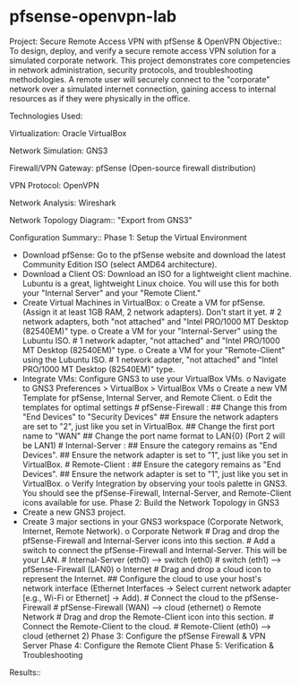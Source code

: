 # pfsense-openvpn-lab
Project: Secure Remote Access VPN with pfSense & OpenVPN
Objective::
To design, deploy, and verify a secure remote access VPN solution for a simulated corporate network. This project demonstrates core competencies in network administration, security protocols, and troubleshooting methodologies. A remote user will securely connect to the "corporate" network over a simulated internet connection, gaining access to internal resources as if they were physically in the office.

Technologies Used:

Virtualization: Oracle VirtualBox

Network Simulation: GNS3

Firewall/VPN Gateway: pfSense (Open-source firewall distribution)

VPN Protocol: OpenVPN

Network Analysis: Wireshark

Network Topology Diagram::
"Export from GNS3"

Configuration Summary::
Phase 1: Setup the Virtual Environment
- Download pfSense: Go to the pfSense website and download the latest Community Edition ISO (select AMD64 architecture).
- Download a Client OS: Download an ISO for a lightweight client machine. Lubuntu is a great, lightweight Linux choice. You will use this for both your "Internal Server" and your "Remote Client."
- Create Virtual Machines in VirtualBox:
    o Create a VM for pfSense. (Assign it at least 1GB RAM, 2 network adapters). Don't start it yet.
        # 2 network adapters, both "not attached" and "Intel PRO/1000 MT Desktop (82540EM)" type.
    o Create a VM for your "Internal-Server" using the Lubuntu ISO.
        # 1 network adapter, "not attached" and "Intel PRO/1000 MT Desktop (82540EM)" type.
    o Create a VM for your "Remote-Client" using the Lubuntu ISO.
        # 1 network adapter, "not attached" and "Intel PRO/1000 MT Desktop (82540EM)" type.
- Integrate VMs: Configure GNS3 to use your VirtualBox VMs.
    o Navigate to GNS3 Preferences > VirtualBox > VirtualBox VMs
    o Create a new VM Template for pfSense, Internal Server, and Remote Client.
    o Edit the templates for optimal settings
        # pfSense-Firewall : 
            ## Change this from "End Devices" to "Security Devices"
            ## Ensure the network adapters are set to "2", just like you set in VirtualBox.
            ## Change the first port name to "WAN"
            ## Change the port name format to LAN{0} (Port 2 will be LAN1)
        # Internal-Server :
            ## Ensure the category remains as "End Devices".
            ## Ensure the network adapter is set to "1", just like you set in VirtualBox.
        # Remote-Client :
            ## Ensure the category remains as "End Devices".
            ## Ensure the network adapter is set to "1", just like you set in VirtualBox.
    o Verify Integration by observing your tools palette in GNS3. You should see the pfSense-Firewall, Internal-Server, and Remote-Client icons available for use.
Phase 2: Build the Network Topology in GNS3
- Create a new GNS3 project.
- Create 3 major sections in your GNS3 workspace (Corporate Network, Internet, Remote Network).
    o Corporate Network
        # Drag and drop the pfSense-Firewall and Internal-Server icons into this section.
        # Add a switch to connect the pfSense-Firewall and Internal-Server. This will be your LAN.
        # Internal-Server (eth0) --> switch (eth0)
        # switch (eth1) --> pfSense-Firewall (LAN0)
    o Internet
        # Drag and drop a cloud icon to represent the Internet.
            ## Configure the cloud to use your host's network interface (Ethernet Interfaces -> Select current network adapter [e.g., Wi-Fi or Ethernet] -> Add).
        # Connect the cloud to the pfSense-Firewall
        # pfSense-Firewall (WAN) --> cloud (ethernet)
    o Remote Network
        # Drag and drop the Remote-Client icon into this section.
        # Connect the Remote-Client to the cloud.
        # Remote-Client (eth0) --> cloud (ethernet 2)
Phase 3: Configure the pfSense Firewall & VPN Server
Phase 4: Configure the Remote Client
Phase 5: Verification & Troubleshooting

Results::